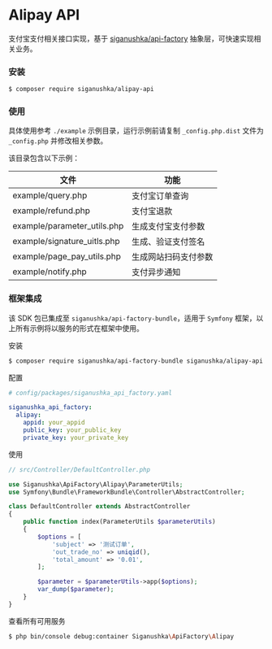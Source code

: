 # Alipay API

支付宝支付相关接口实现，基于 [siganushka/api-factory](https://github.com/siganushka/api-factory) 抽象层，可快速实现相关业务。

### 安装

```bash
$ composer require siganushka/alipay-api
```

### 使用

具体使用参考 `./example` 示例目录，运行示例前请复制 `_config.php.dist` 文件为 `_config.php` 并修改相关参数。

该目录包含以下示例：

| 文件                        | 功能                 |
| --------------------------- | -------------------- |
| example/query.php           | 支付宝订单查询       |
| example/refund.php          | 支付宝退款           |
| example/parameter_utils.php | 生成支付宝支付参数   |
| example/signature_uitls.php | 生成、验证支付签名   |
| example/page_pay_utils.php  | 生成网站扫码支付参数 |
| example/notify.php          | 支付异步通知         |

### 框架集成

该 SDK 包已集成至 `siganushka/api-factory-bundle`，适用于 `Symfony` 框架，以上所有示例将以服务的形式在框架中使用。

安装

```bash
$ composer require siganushka/api-factory-bundle siganushka/alipay-api dev-main
```

配置

```yaml
# config/packages/siganushka_api_factory.yaml

siganushka_api_factory:
  alipay:
    appid: your_appid
    public_key: your_public_key
    private_key: your_private_key
```

使用

```php
// src/Controller/DefaultController.php

use Siganushka\ApiFactory\Alipay\ParameterUtils;
use Symfony\Bundle\FrameworkBundle\Controller\AbstractController;

class DefaultController extends AbstractController
{
    public function index(ParameterUtils $parameterUtils)
    {
        $options = [
            'subject' => '测试订单',
            'out_trade_no' => uniqid(),
            'total_amount' => '0.01',
        ];

        $parameter = $parameterUtils->app($options);
        var_dump($parameter);
    }
}
```

查看所有可用服务

```bash
$ php bin/console debug:container Siganushka\ApiFactory\Alipay
```
